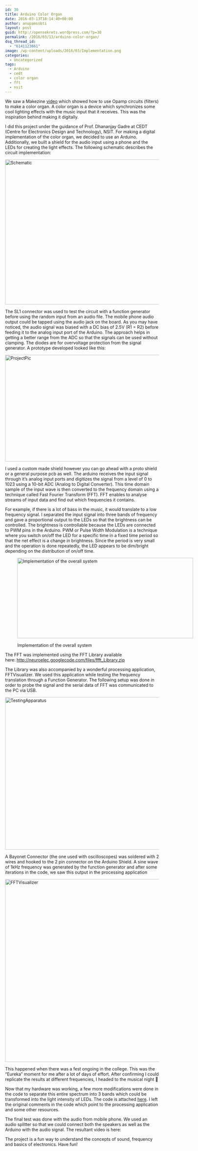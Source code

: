 ```yaml
---
id: 30
title: Arduino Color Organ
date: 2016-03-13T18:14:40+00:00
author: anupamsobti
layout: post
guid: http://opensekrets.wordpress.com/?p=30
permalink: /2016/03/13/arduino-color-organ/
dsq_thread_id:
  - "6141123661"
image: /wp-content/uploads/2016/03/Implementation.png
categories:
  - Uncategorized
tags:
  - Arduino
  - cedt
  - color organ
  - fft
  - nsit
---
```

We saw a Makezine <a href="http://makezine.com/2013/05/16/use-op-amps-to-make-a-led-color-organ/" target="_blank">video</a> which showed how to use Opamp circuits (filters) to make a color organ. A color organ is a device which synchronizes some cool lighting effects with the music input that it receives. This was the inspiration behind making it digitally.

I did this project under the guidance of Prof. Dhananjay Gadre at CEDT (Centre for Electronics Design and Technology), NSIT. For making a digital implementation of the color organ, we decided to use an Arduino. Additionally, we built a shield for the audio input using a phone and the LEDs for creating the light effects. The following schematic describes the circuit implementation:

<a href="http://anupamsobti.com/2016/03/13/arduino-color-organ/schematic/" rel="attachment wp-att-200"><img class="alignnone wp-image-200 size-full" src="http://anupamsobti.com/wp-content/uploads/2016/03/Schematic.png" alt="Schematic" width="1048" height="473" srcset="http://anupamsobti.com/wp-content/uploads/2016/03/Schematic.png 1048w, http://anupamsobti.com/wp-content/uploads/2016/03/Schematic-300x135.png 300w, http://anupamsobti.com/wp-content/uploads/2016/03/Schematic-768x347.png 768w, http://anupamsobti.com/wp-content/uploads/2016/03/Schematic-1024x462.png 1024w, http://anupamsobti.com/wp-content/uploads/2016/03/Schematic-700x316.png 700w" sizes="(max-width: 1048px) 100vw, 1048px" /></a>

The SL1 connector was used to test the circuit with a function generator before using the random input from an audio file. The mobile phone audio output could be tapped using the audio jack on the board. As you may have noticed, the audio signal was biased with a DC bias of 2.5V (R1 = R2) before feeding it to the analog input port of the Arduino. The approach helps in getting a better range from the ADC so that the signals can be used without clamping. The diodes are for overvoltage protection from the signal generator. A prototype developed looked like this:

<a href="http://anupamsobti.com/2016/03/13/arduino-color-organ/projectpic/" rel="attachment wp-att-201"><img class="alignnone wp-image-201 size-full" src="http://anupamsobti.com/wp-content/uploads/2016/03/ProjectPic.png" alt="ProjectPic" width="511" height="348" srcset="http://anupamsobti.com/wp-content/uploads/2016/03/ProjectPic.png 511w, http://anupamsobti.com/wp-content/uploads/2016/03/ProjectPic-300x204.png 300w" sizes="(max-width: 511px) 100vw, 511px" /></a>

I used a custom made shield however you can go ahead with a proto shield or a general purpose pcb as well. The arduino receives the input signal through it&#8217;s analog input ports and digitizes the signal from a level of 0 to 1023 using a 10-bit ADC (Analog to Digital Converter). This time domain sample of the input wave is then converted to the frequency domain using a technique called Fast Fourier Transform (FFT). FFT enables to analyse streams of input data and find out which frequencies it contains.

For example, if there is a lot of bass in the music, it would translate to a low frequency signal. I separated the input signal into three bands of frequency and gave a proportional output to the LEDs so that the brightness can be controlled. The brightness is controllable because the LEDs are connected to PWM pins in the Arduino. PWM or Pulse Width Modulation is a technique where you switch on/off the LED for a specific time in a fixed time period so that the net effect is a change in brightness. Since the period is very small and the operation is done repeatedly, the LED appears to be dim/bright depending on the distribution of on/off time.<figure id="attachment_202" style="width: 575px" class="wp-caption alignnone">

<a href="http://anupamsobti.com/2016/03/13/arduino-color-organ/implementation/" rel="attachment wp-att-202"><img class="wp-image-202 size-full" src="http://anupamsobti.com/wp-content/uploads/2016/03/Implementation.png" alt="Implementation of the overall system" width="575" height="262" srcset="http://anupamsobti.com/wp-content/uploads/2016/03/Implementation.png 575w, http://anupamsobti.com/wp-content/uploads/2016/03/Implementation-300x137.png 300w" sizes="(max-width: 575px) 100vw, 575px" /></a><figcaption class="wp-caption-text">Implementation of the overall system</figcaption></figure> 

The FFT was implemented using the FFT Library available here: http://neuroelec.googlecode.com/files/ffft_Library.zip

The Library was also accompanied by a wonderful processing application, FFTVisualizer. We used this application while testing the frequency translation through a Function Generator. The following setup was done in order to probe the signal and the serial data of FFT was communicated to the PC via USB.

<a href="http://anupamsobti.com/2016/03/13/arduino-color-organ/testingapparatus/" rel="attachment wp-att-203"><img class="alignnone wp-image-203 size-full" src="http://anupamsobti.com/wp-content/uploads/2016/03/TestingApparatus.png" alt="TestingApparatus" width="661" height="497" srcset="http://anupamsobti.com/wp-content/uploads/2016/03/TestingApparatus.png 661w, http://anupamsobti.com/wp-content/uploads/2016/03/TestingApparatus-300x226.png 300w, http://anupamsobti.com/wp-content/uploads/2016/03/TestingApparatus-465x350.png 465w" sizes="(max-width: 661px) 100vw, 661px" /></a>

A Bayonet Connector (the one used with oscilloscopes) was soldered with 2 wires and hooked to the 2 pin connector on the Arduino Shield. A sine wave of 1kHz frequency was generated by the function generator and after some iterations in the code, we saw this output in the processing application

<a href="http://anupamsobti.com/2016/03/13/arduino-color-organ/fftvisualizer/" rel="attachment wp-att-204"><img class="alignnone wp-image-204 size-full" src="http://anupamsobti.com/wp-content/uploads/2016/03/FFTVisualizer.png" alt="FFTVisualizer" width="785" height="596" srcset="http://anupamsobti.com/wp-content/uploads/2016/03/FFTVisualizer.png 785w, http://anupamsobti.com/wp-content/uploads/2016/03/FFTVisualizer-300x228.png 300w, http://anupamsobti.com/wp-content/uploads/2016/03/FFTVisualizer-768x583.png 768w, http://anupamsobti.com/wp-content/uploads/2016/03/FFTVisualizer-461x350.png 461w" sizes="(max-width: 785px) 100vw, 785px" /></a>

This happened when there was a fest ongoing in the college. This was the &#8220;Eureka&#8221; moment for me after a lot of days of effort. After confirming I could replicate the results at different frequencies, I headed to the musical night 🙂

Now that my hardware was working, a few more modifications were done in the code to separate this entire spectrum into 3 bands which could be transformed into the light intensity of LEDs. The code is attached <a href="http://www.anupamsobti.com/miscProjectFiles/ColorOrganCode.ino" target="_blank">here</a>. I left the original comments in the code which point to the processing application and some other resources.

The final test was done with the audio from mobile phone. We used an audio splitter so that we could connect both the speakers as well as the Arduino with the audio signal. The resultant video is here:



The project is a fun way to understand the concepts of sound, frequency and basics of electronics. Have fun!